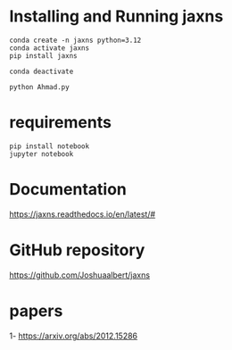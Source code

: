 # Installing and Running jaxns
```
conda create -n jaxns python=3.12
conda activate jaxns
pip install jaxns
```
```
conda deactivate
```
```
python Ahmad.py
```

# requirements
```
pip install notebook
jupyter notebook
```
# Documentation
https://jaxns.readthedocs.io/en/latest/#
# GitHub repository
https://github.com/Joshuaalbert/jaxns
# papers
1- https://arxiv.org/abs/2012.15286
